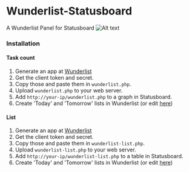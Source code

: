 # Wunderlist-Statusboard
A Wunderlist Panel for Statusboard
![Alt text](http://i.imgur.com/G3mELHs.png "Demo")
### Installation
#### Task count
1. Generate an app at [Wunderlist](http://developer.wunderlist.com)
2. Get the client token and secret. 
3. Copy those and paste them in `wunderlist.php`.
4. Upload `wunderlist.php` to your web server.
5. Add `http://your-ip/wunderlist.php` to a graph in Statusboard.
6. Create  'Today' and 'Tomorrow' lists in Wunderlist (or edit [here](https://github.com/128keaton/Wunderlist-Statusboard/blob/master/wunderlist.php#L25-29))

#### List

1. Generate an app at [Wunderlist](http://developer.wunderlist.com)
2. Get the client token and secret. 
3. Copy those and paste them in `wunderlist-list.php`.
4. Upload `wunderlist-list.php` to your web server.
5. Add `http://your-ip/wunderlist-list.php` to a table in Statusboard.
6. Create  'Today' and 'Tomorrow' lists in Wunderlist (or edit [here](https://github.com/128keaton/Wunderlist-Statusboard/blob/master/wunderlist-table.php#L25-29))
